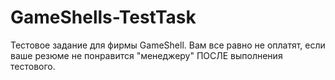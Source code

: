 # GameShells-TestTask

Тестовое задание для фирмы GameShell. Вам все равно не оплатят, если ваше резюме не понравится "менеджеру" ПОСЛЕ выполнения тестового.
